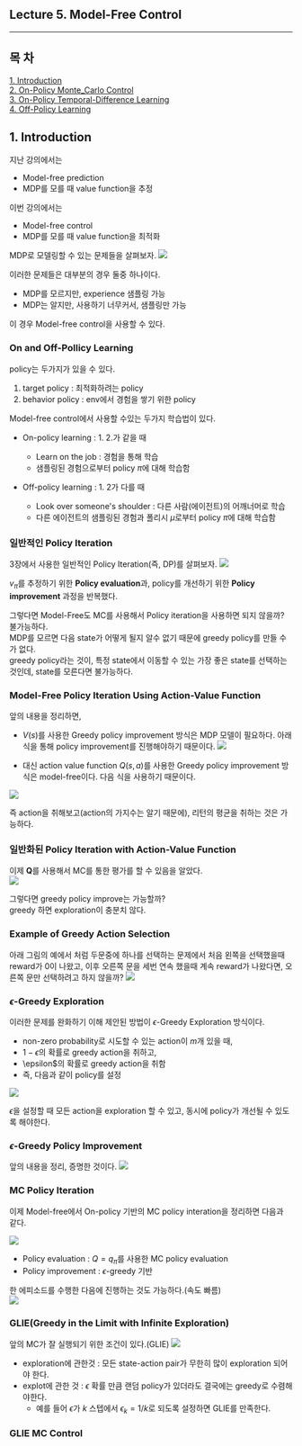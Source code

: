 ## Lecture 5. Model-Free Control
---

## 목 차
[1. Introduction]()  
[2. On-Policy Monte_Carlo Control]()  
[3. On-Policy Temporal-Difference Learning]()  
[4. Off-Policy Learning]()

## 1. Introduction
지난 강의에서는 
- Model-free prediction
- MDP를 모를 때 value function을 추정

이번 강의에서는
- Model-free control
- MDP를 모를 때 value function을 최적화

MDP로 모델링할 수 있는 문제들을 살펴보자.
![](20230525080138.png)

이러한 문제들은 대부분의 경우 둘중 하나이다. 
- MDP를 모르지만, experience 샘플링 가능
- MDP는 알지만, 사용하기 너무커서, 샘플링만 가능

이 경우 Model-free control을 사용할 수 있다.

### On and Off-Pollicy Learning
policy는 두가지가 있을 수 있다.  
1) target policy : 최적화하려는 policy
2) behavior policy : env에서 경험을 쌓기 위한 policy

Model-free control에서 사용할 수있는 두가지 학습법이 있다.
- On-policy learning : 1. 2.가 같을 때
  - Learn on the job : 경험을 통해 학습
  - 샘플링된 경험으로부터 policy $\pi$에 대해 학습함

- Off-policy learning : 1. 2가 다를 때
  - Look over someone's shoulder : 다른 사람(에이전트)의 어깨너머로 학습
  - 다른 에이전트의 샘플링된 경험과 폴리시 $\mu$로부터 policy $\pi$에 대해 학습함

### 일반적인 Policy Iteration
3장에서 사용한 일반적인 Policy Iteration(즉, DP)를 살펴보자.
![](20230530081709.png)

$v_\pi$를 추정하기 위한 **Policy evaluation**과, policy를 개선하기 위한 **Policy improvement** 과정을 반복했다.

그렇다면 Model-Free도 MC를 사용해서 Policy iteration을 사용하면 되지 않을까?
불가능하다.   
MDP를 모르면 다음 state가 어떻게 될지 알수 없기 때문에 greedy policy를 만들 수가 없다.   
greedy policy라는 것이, 특정 state에서 이동할 수 있는 가장 좋은 state를 선택하는 것인데, state를 모른다면 불가능하다.  

### Model-Free Policy Iteration Using Action-Value Function
앞의 내용을 정리하면,

- $V(s)$를 사용한 Greedy policy improvement 방식은 MDP 모델이 필요하다. 아래 식을 통해 policy improvement를 진행해야하기 때문이다.
![](20230530082644.png)

- 대신 action value function $Q(s, a)$를 사용한 Greedy policy improvement 방식은 model-free이다. 다음 식을 사용하기 때문이다.

![](20230530082843.png)

즉 action을 취해보고(action의 가지수는 알기 때문에), 리턴의 평균을 취하는 것은 가능하다.


### 일반화된 Policy Iteration with Action-Value Function
이제 **Q**를 사용해서 MC를 통한 평가를 할 수 있음을 알았다.  
![](20230530083224.png)

그렇다면 greedy policy improve는 가능할까?   
greedy 하면 exploration이 충분치 않다.

### Example of Greedy Action Selection
아래 그림의 예에서 처럼 두문중에 하나를 선택하는 문제에서 처음 왼쪽을 선택했을때 reward가 0이 나왔고, 이후 오른쪽 문을 세번 연속 했을때 계속 reward가 나왔다면, 오른쪽 문만 선택하려고 하지 않을까?
![](20230530083415.png)


### $\epsilon$-Greedy Exploration
이러한 문제를 완화하기 이해 제안된 방법이 $\epsilon$-Greedy Exploration 방식이다.  

- non-zero probability로 시도할 수 있는 action이 $m$개 있을 때,
- $1 - \epsilon$의 확률로 greedy action을 취하고,
- \epsilon$의 확률로 greedy action을 취함
- 즉, 다음과 같이 policy를 설정

![](20230530084205.png)

$\epsilon$을 설정할 때 모든 action을 exploration 할 수 있고, 동시에 policy가 개선될 수 있도록 해야한다.

### $\epsilon$-Greedy Policy Improvement
앞의 내용을 정리, 증명한 것이다.
![](20230530084538.png)

### MC Policy Iteration  
이제 Model-free에서 On-policy 기반의 MC policy interation을 정리하면 다음과 같다.  

![](20230530084929.png)
- Policy evaluation : $Q = q_\pi$를 사용한 MC policy evaluation
- Policy improvement : $\epsilon$-greedy 기반

한 에피소드를 수행한 다음에 진행하는 것도 가능하다.(속도 빠름)  
![](20230530085245.png)

### GLIE(Greedy in the Limit with Infinite Exploration)
앞의 MC가 잘 실행되기 위한 조건이 있다.(GLIE)
![](20230530085436.png)
- exploration에 관한것 : 모든 state-action pair가 무한히 많이 exploration 되어야 한다.
- explot에 관한 것 : $\epsilon$ 확률 만큼 랜덤 policy가 있더라도 결국에는 greedy로 수렴해야한다.
  - 예를 들어 $\epsilon$가 $k$ 스텝에서 $\epsilon _k = 1/k$로 되도록 설정하면 GLIE를 만족한다.

### GLIE MC Control

